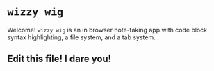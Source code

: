 # `wizzy wig`
Welcome! 	`wizzy wig` is an in browser note-taking app with code block syntax highlighting, a file system, and a tab system. 

## Edit this file! I dare you!
